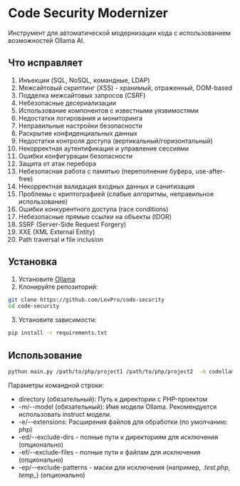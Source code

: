 # Code Security Modernizer

Инструмент для автоматической модернизации кода с использованием возможностей Ollama AI.

## Что исправляет

1. Инъекции (SQL, NoSQL, командные, LDAP)
2. Межсайтовый скриптинг (XSS) - хранимый, отраженный, DOM-based
3. Подделка межсайтовых запросов (CSRF)
4. Небезопасные десериализации
5. Использование компонентов с известными уязвимостями
6. Недостатки логирования и мониторинга
7. Неправильные настройки безопасности
8. Раскрытие конфиденциальных данных
9. Недостатки контроля доступа (вертикальный/горизонтальный)
10. Некорректная аутентификация и управление сессиями
11. Ошибки конфигурации безопасности
12. Защита от атак перебора
13. Небезопасная работа с памятью (переполнение буфера, use-after-free)
14. Некорректная валидация входных данных и санитизация
15. Проблемы с криптографией (слабые алгоритмы, неправильное использование)
16. Ошибки конкурентного доступа (race conditions)
17. Небезопасные прямые ссылки на объекты (IDOR)
18. SSRF (Server-Side Request Forgery)
19. XXE (XML External Entity)
20. Path traversal и file inclusion

## Установка

1. Установите [Ollama](https://ollama.ai/)
2. Клонируйте репозиторий:
```bash
git clone https://github.com/LevPro/code-security
cd code-security
```
3. Установите зависимости: 
```bash
pip install -r requirements.txt
```

## Использование
```bash
python main.py /path/to/php/project1 /path/to/php/project2  -m codellama:7b -e php phtml -ed "/full/path/vendor" "/full/path/.git" -ep "*.test.php" "temp_*"
```
Параметры командной строки:
- directory (обязательный): Путь к директории с PHP-проектом
- -m/--model (обязательный): Имя модели Ollama. Рекомендуется использовать instruct модели.
- -e/--extensions: Расширения файлов для обработки (по умолчанию: php)
- -ed/--exclude-dirs - полные пути к директориям для исключения (опционально)
- -ef/--exclude-files - полные пути к файлам для исключения (опционально)
- -ep/--exclude-patterns - маски для исключения (например, *.test.php, temp_*) (опционально)